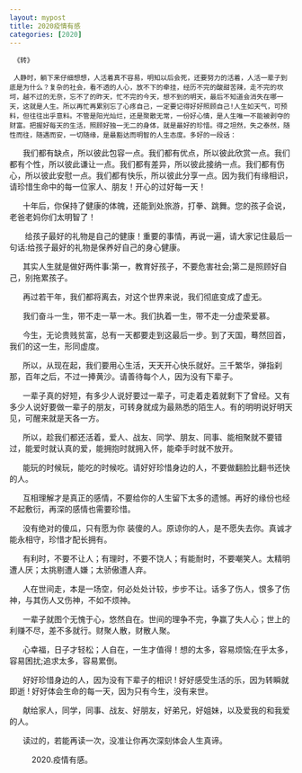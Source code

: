 ```yaml
---
layout: mypost
title: 2020疫情有感
categories: [2020]
---
```

     《转》
	 
	 人静时，躺下来仔细想想，人活着真不容易，明知以后会死，还要努力的活着，人活一辈子到底是为什么？复杂的社会，看不透的人心，放不下的牵挂，经历不完的酸甜苦辣，走不完的坎坷，越不过的无奈，忘不了的昨天，忙不完的今天，想不到的明天，最后不知道会消失在哪一天，这就是人生。所以再忙再累别忘了心疼自己，一定要记得好好照顾自己!人生如天气，可预料，但往往出乎意料。不管是阳光灿烂，还是聚散无常，一份好心情，是人生唯一不能被剥夺的财富。把握好每天的生活，照顾好独一无二的身体，就是最好的珍惜。得之坦然，失之泰然，随性而往，随遇而安，一切随缘，是最豁达而明智的人生态度。多好的一段话：

      我们都有缺点，所以彼此包容一点。我们都有优点，所以彼此欣赏一点。我们都有个性，所以彼此谦让一点。我们都有差异，所以彼此接纳一点。我们都有伤心，所以彼此安慰一点。我们都有快乐，所以彼此分享一点。因为我们有缘相识，请珍惜生命中的每一位家人、朋友！开心的过好每一天！

      十年后，你保持了健康的体魄，还能到处旅游，打拳、跳舞。您的孩子会说，老爸老妈你们太明智了！

       给孩子最好的礼物是自己的健康！重要的事情，再说一遍，请大家记住最后一句话:给孩子最好的礼物是保养好自己的身心健康。

      其实人生就是做好两件事:第一，教育好孩子，不要危害社会;第二是照顾好自己，别拖累孩子。

      再过若干年，我们都将离去，对这个世界来说，我们彻底变成了虚无。

      我们奋斗一生，带不走一草一木。我们执着一生，带不走一分虚荣爱慕。

      今生，无论贵贱贫富，总有一天都要走到这最后一步。到了天国，蓦然回首，我们的这一生，形同虚度。

      所以，从现在起，我们要用心生活，天天开心快乐就好。三千繁华，弹指刹那，百年之后，不过一捧黄沙。请善待每个人，因为没有下辈子。

      一辈子真的好短，有多少人说好要过一辈子，可走着走着就剩下了曾经。又有多少人说好要做一辈子的朋友，可转身就成为最熟悉的陌生人。有的明明说好明天见，可醒来就是天各一方。

      所以，趁我们都还活着，爱人、战友、同学、朋友、同事、能相聚就不要错过，能爱时就认真的爱，能拥抱时就拥入怀，能牵手时就不放开。

      能玩的时候玩，能吃的时候吃。请好好珍惜身边的人，不要做翻脸比翻书还快的人。         

      互相理解才是真正的感情，不要给你的人生留下太多的遗憾。再好的缘份也经不起敷衍，再深的感情也需要珍惜。     

      没有绝对的傻瓜，只有愿为你 装傻的人。原谅你的人，是不愿失去你。真诚才能永相守，珍惜才配长拥有。

      有利时，不要不让人；有理时，不要不饶人；有能耐时，不要嘲笑人。太精明遭人厌；太挑剔遭人嫌；太骄傲遭人弃。

      人在世间走，本是一场空，何必处处计较，步步不让。话多了伤人，恨多了伤神，与其伤人又伤神，不如不烦神。

      一辈子就图个无愧于心，悠然自在。世间的理争不完，争赢了失人心；世上的利赚不尽，差不多就行。财聚人散，财散人聚。

      心幸福，日子才轻松；人自在，一生才值得！想的太多，容易烦恼;在乎太多，容易困扰;追求太多，容易累倒。

      好好珍惜身边的人，因为没有下辈子的相识 ! 好好感受生活的乐，因为转瞬就即逝 ! 好好体会生命的每一天，因为只有今生，没有来世。

      献给家人，同学，同事、战友、好朋友，好弟兄，好姐妹，以及爱我的和我爱的人。

      读过的，若能再读一次，没准让你再次深刻体会人生真谛。

          2020.疫情有感。